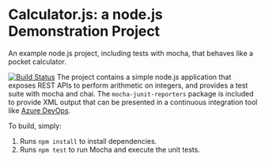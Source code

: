 Calculator.js: a node.js Demonstration Project
==============================================
An example node.js project, including tests with mocha, that behaves like
a pocket calculator.

[![Build Status](https://dev.azure.com/k200342/Integrating%20External%20Source%20Control%20with%20Azure%20Pipelines/_apis/build/status%2FAmmar-Siddique.calculator?branchName=master)](https://dev.azure.com/k200342/Integrating%20External%20Source%20Control%20with%20Azure%20Pipelines/_build/latest?definitionId=2&branchName=master)
The project contains a simple node.js application that exposes REST APIs
to perform arithmetic on integers, and provides a test suite with mocha
and chai.  The `mocha-junit-reporters` package is included to provide XML
output that can be presented in a continuous integration tool like
[Azure DevOps](https://azure.com/devops).

To build, simply:

1. Runs `npm install` to install dependencies.
2. Runs `npm test` to run Mocha and execute the unit tests.


